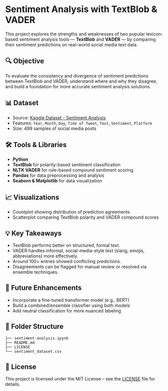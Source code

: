 # Sentiment Analysis with TextBlob & VADER

This project explores the strengths and weaknesses of two popular lexicon-based sentiment analysis tools — **TextBlob** and **VADER** — by comparing their sentiment predictions on real-world social media text data.

## 🔍 Objective
To evaluate the consistency and divergence of sentiment predictions between TextBlob and VADER, understand where and why they disagree, and build a foundation for more accurate sentiment analysis solutions.

## 📊 Dataset
- Source: [Kaggle Dataset - Sentiment Analysis](https://www.kaggle.com/datasets)
- Features: `Year`, `Month`, `Day`, `Time of Tweet`, `Text`, `Sentiment`, `Platform`
- Size: 499 samples of social media posts

## 🛠️ Tools & Libraries
- **Python**
- **TextBlob** for polarity-based sentiment classification
- **NLTK VADER** for rule-based compound sentiment scoring
- **Pandas** for data preprocessing and analysis
- **Seaborn & Matplotlib** for data visualization

## 📈 Visualizations
- Countplot showing distribution of prediction agreements
- Scatterplot comparing TextBlob polarity and VADER compound scores

## 💡 Key Takeaways
- TextBlob performs better on structured, formal text.
- VADER handles informal, social-media-style text (slang, emojis, abbreviations) more effectively.
- Around 100+ entries showed conflicting predictions.
- Disagreements can be flagged for manual review or resolved via ensemble techniques.

## 🚀 Future Enhancements
- Incorporate a fine-tuned transformer model (e.g., BERT)
- Build a combined/ensemble classifier using both models
- Add neutral classification for more nuanced labeling

## 📁 Folder Structure

```
├── sentiment-analysis.ipynb
├── README.md
├── LICENSE
└── sentiment_dataset.csv
```

## 📄 License
This project is licensed under the MIT License – see the [LICENSE](LICENSE) file for details.
